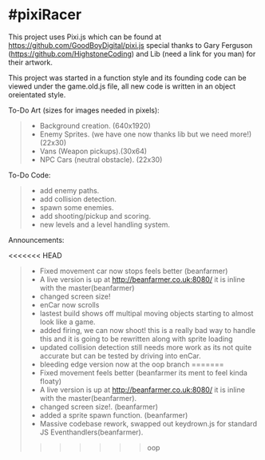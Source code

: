 #pixiRacer
=========

This project uses Pixi.js which can be found at https://github.com/GoodBoyDigital/pixi.js
special thanks to Gary Ferguson (https://github.com/HighstoneCoding) and Lib (need a link for you man)
for their artwork.

This project was started in a function style and its founding code can be viewed under the game.old.js file,
all new code is written in an object oreientated style.

To-Do Art (sizes for images needed in pixels):
>- Background creation. (640x1920)
>- Enemy Sprites. (we have one now thanks lib but we need more!)(22x30)
>- Vans (Weapon pickups).(30x64)
>- NPC Cars (neutral obstacle). (22x30)

To-Do Code:
>- add enemy paths.
>- add collision detection.
>- spawn some enemies.
>- add shooting/pickup and scoring.
>- new levels and a level handling system.

Announcements:

<<<<<<< HEAD
>- Fixed movement car now stops feels better (beanfarmer)
>- A live version is up at http://beanfarmer.co.uk:8080/ it is inline with the master(beanfarmer)
>- changed screen size!
>- enCar now scrolls
>- lastest build shows off multipal moving objects starting to almost look like a game.
>- added firing, we can now shoot! this is a really bad way to handle this and it is going to be rewritten along with sprite loading
>- updated collision detection still needs more work as its not quite accurate but can be tested by driving into enCar.
>- bleeding edge version now at the oop branch
=======
>- Fixed movement feels better (beanfarmer its ment to feel kinda floaty)
>- A live version is up at http://beanfarmer.co.uk:8080/ it is inline with the master(beanfarmer).
>- changed screen size!. (beanfarmer)
>- added a sprite spawn function. (beanfarmer)
>- Massive codebase rework, swapped out keydrown.js for standard JS Eventhandlers(beanfarmer).
>>>>>>> oop
